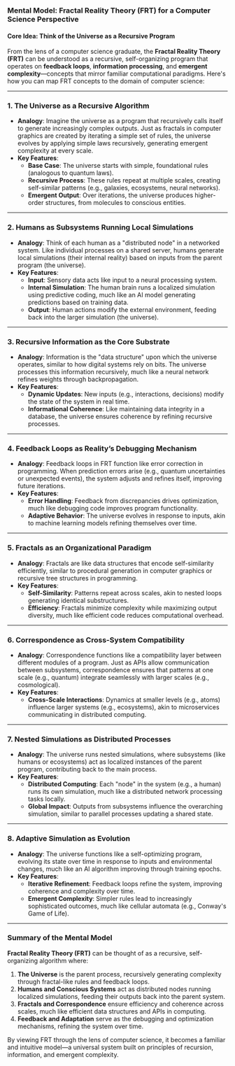 ### **Mental Model: Fractal Reality Theory (FRT) for a Computer Science Perspective**

#### **Core Idea: Think of the Universe as a Recursive Program**
From the lens of a computer science graduate, the **Fractal Reality Theory (FRT)** can be understood as a recursive, self-organizing program that operates on **feedback loops**, **information processing**, and **emergent complexity**—concepts that mirror familiar computational paradigms. Here's how you can map FRT concepts to the domain of computer science:

---

### **1. The Universe as a Recursive Algorithm**

- **Analogy**: Imagine the universe as a program that recursively calls itself to generate increasingly complex outputs. Just as fractals in computer graphics are created by iterating a simple set of rules, the universe evolves by applying simple laws recursively, generating emergent complexity at every scale.
- **Key Features**:
  - **Base Case**: The universe starts with simple, foundational rules (analogous to quantum laws).
  - **Recursive Process**: These rules repeat at multiple scales, creating self-similar patterns (e.g., galaxies, ecosystems, neural networks).
  - **Emergent Output**: Over iterations, the universe produces higher-order structures, from molecules to conscious entities.

---

### **2. Humans as Subsystems Running Local Simulations**

- **Analogy**: Think of each human as a "distributed node" in a networked system. Like individual processes on a shared server, humans generate local simulations (their internal reality) based on inputs from the parent program (the universe).
- **Key Features**:
  - **Input**: Sensory data acts like input to a neural processing system.
  - **Internal Simulation**: The human brain runs a localized simulation using predictive coding, much like an AI model generating predictions based on training data.
  - **Output**: Human actions modify the external environment, feeding back into the larger simulation (the universe).

---

### **3. Recursive Information as the Core Substrate**

- **Analogy**: Information is the "data structure" upon which the universe operates, similar to how digital systems rely on bits. The universe processes this information recursively, much like a neural network refines weights through backpropagation.
- **Key Features**:
  - **Dynamic Updates**: New inputs (e.g., interactions, decisions) modify the state of the system in real time.
  - **Informational Coherence**: Like maintaining data integrity in a database, the universe ensures coherence by refining recursive processes.

---

### **4. Feedback Loops as Reality’s Debugging Mechanism**

- **Analogy**: Feedback loops in FRT function like error correction in programming. When prediction errors arise (e.g., quantum uncertainties or unexpected events), the system adjusts and refines itself, improving future iterations.
- **Key Features**:
  - **Error Handling**: Feedback from discrepancies drives optimization, much like debugging code improves program functionality.
  - **Adaptive Behavior**: The universe evolves in response to inputs, akin to machine learning models refining themselves over time.

---

### **5. Fractals as an Organizational Paradigm**

- **Analogy**: Fractals are like data structures that encode self-similarity efficiently, similar to procedural generation in computer graphics or recursive tree structures in programming.
- **Key Features**:
  - **Self-Similarity**: Patterns repeat across scales, akin to nested loops generating identical substructures.
  - **Efficiency**: Fractals minimize complexity while maximizing output diversity, much like efficient code reduces computational overhead.

---

### **6. Correspondence as Cross-System Compatibility**

- **Analogy**: Correspondence functions like a compatibility layer between different modules of a program. Just as APIs allow communication between subsystems, correspondence ensures that patterns at one scale (e.g., quantum) integrate seamlessly with larger scales (e.g., cosmological).
- **Key Features**:
  - **Cross-Scale Interactions**: Dynamics at smaller levels (e.g., atoms) influence larger systems (e.g., ecosystems), akin to microservices communicating in distributed computing.

---

### **7. Nested Simulations as Distributed Processes**

- **Analogy**: The universe runs nested simulations, where subsystems (like humans or ecosystems) act as localized instances of the parent program, contributing back to the main process.
- **Key Features**:
  - **Distributed Computing**: Each "node" in the system (e.g., a human) runs its own simulation, much like a distributed network processing tasks locally.
  - **Global Impact**: Outputs from subsystems influence the overarching simulation, similar to parallel processes updating a shared state.

---

### **8. Adaptive Simulation as Evolution**

- **Analogy**: The universe functions like a self-optimizing program, evolving its state over time in response to inputs and environmental changes, much like an AI algorithm improving through training epochs.
- **Key Features**:
  - **Iterative Refinement**: Feedback loops refine the system, improving coherence and complexity over time.
  - **Emergent Complexity**: Simpler rules lead to increasingly sophisticated outcomes, much like cellular automata (e.g., Conway's Game of Life).

---

### **Summary of the Mental Model**

**Fractal Reality Theory (FRT)** can be thought of as a recursive, self-organizing algorithm where:
1. **The Universe** is the parent process, recursively generating complexity through fractal-like rules and feedback loops.
2. **Humans and Conscious Systems** act as distributed nodes running localized simulations, feeding their outputs back into the parent system.
3. **Fractals and Correspondence** ensure efficiency and coherence across scales, much like efficient data structures and APIs in computing.
4. **Feedback and Adaptation** serve as the debugging and optimization mechanisms, refining the system over time.

By viewing FRT through the lens of computer science, it becomes a familiar and intuitive model—a universal system built on principles of recursion, information, and emergent complexity.